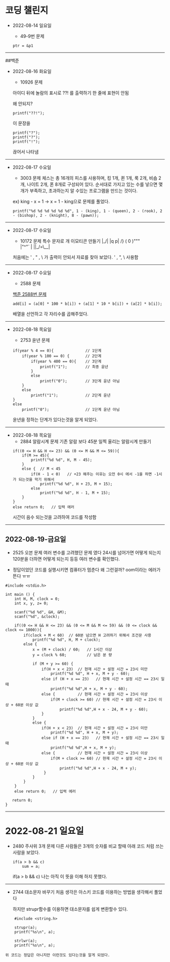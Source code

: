 # 코딩 챌린지 

* 2022-08-14 일요일
    + 49-9번 문제

    ```
    ptr = &p1
    ```
********

##백준

* 2022-08-16 화요일
    + 10926 문제

    아이디 뒤에 놀람의 표시로 ??! 를 출력하기
    한 줄에 표현이 안됨

    왜 안되지?
    ```
    printf("??!");
    ```
    이 문장을 
    ```
    printf("?");
    printf("?");
    printf("!");
    ```
    끊어서 나타냄
******************
* 2022-08-17 수요일
    + 3003 문제
    체스는 총 16개의 피스를 사용하며, 킹 1개, 퀸 1개, 룩 2개, 비숍 2개, 나이트 2개, 폰 8개로 구성되어 있다.
    순서대로 가지고 있는 수를 넣으면 몇개가 부족하고, 초과하는지 알 수있는 프로그램을 만드는 것이다.

    ex) king - x = 1 -> x = 1 - king으로 문제를 풀었다.
    ```
    printf("%d %d %d %d %d %d", 1 - (king), 1 - (queen), 2 - (rook), 2 - (bishop), 2 - (knight), 8 - (pawn));
    ```
*************** 
* 2022-08-17 수요일
    + 10172 문제
    특수 문자로 개 이모티콘 만들기
    |\_/|
    |q p|   /}
    ( 0 )"""\
    |"^"`    |
    ||_/=\\__|

    처음에는 ' , " , \ 가 출력이 안되서 자료를 찾아 보았다.
    \' , \", \\ 사용함
*********
* 2022-08-17 수요일
    + 2588 문제

    [백준 2588번 문제](https://www.acmicpc.net/problem/2588, "2588 link")

    ```
    add[i] = (a[0] * 100 * b[i]) + (a[1] * 10 * b[i]) + (a[2] * b[i]);
    ```

    배열을 선언하고 각 자리수를 곱해주었다.
*********
* 2022-08-18 목요일
    + 2753 윤년 문제

    ``` 
    if(year % 4 == 0){              // 1단계
        if(year % 100 == 0) {       // 2단계
            if(year % 400 == 0){    // 3단계
                printf("1");        // 최종 윤년
            }
            else
                printf("0");        // 3단계 윤년 아님
        }
        else
            printf("1");            // 2단계 윤년
    }
    else 
        printf("0");                // 1단계 윤년 아님
    ```
    윤년을 정하는 단계가 있다는것을 알게 되었다.
**********
* 2022-08-18 목요일
    + 2884 알람시계 문제
    기존 알람 보다 45분 일찍 울리는 알람시계 만들기
    ```
    if((0 <= H && H <= 23) && (0 <= M && M <= 59)){    
        if(M >= 45){
            printf("%d %d", H, M - 45);
        }
        else {  // M < 45
            if(H - 1 < 0)   // +23 해주는 이유는 오전 0시 에서 -1을 하면 -1시가 되는것을 막기 위해서
                printf("%d %d", H + 23, M + 15);
            else
                printf("%d %d", H - 1, M + 15);
        }
    }
    else return 0;   // 입력 에러
    ```
    시간이 음수 되는것을 고려하여 코드를 작성함
**********
## 2022-08-19-금요일
*  2525 오븐 문제
    여러 변수를 고려했던 문제 였다
    24시를 넘어가면 어떻게 되는지
    120분을 더하면 어떻게 되는지 등등 여러 변수를 확인했다.

* 정답이었던 코드를 실행시키면 컴퓨터가 멈춘다 왜 그런걸까? oom이라는 에러가 뜬다 ㅠㅠ

```
#include <stdio.h>

int main () {
    int H, M, clock = 0;
    int x, y, z= 0;

    scanf("%d %d", &H, &M);
    scanf("%d", &clock);

    if((0 <= H && H <= 23) && (0 <= M && M <= 59) && (0 <= clock && clock <= 1000)){    
        if(clock + M < 60)  // 60분 넘으면 H 고려하기 위해서 조건문 사용
            printf("%d %d", H, M + clock);
        else {
            x = (M + clock) / 60;   // 1시간 이상
            y = clock % 60;         // 남은 분 량 

            if (M + y >= 60) {
                if(H + x < 23)  // 현재 시간 + 설정 시간 = 23시 미만 
                    printf("%d %d", H + x, M + y - 60);
                else if (H + x == 23)   // 현재 시간 + 설정 시간 == 23시 일 때
                    printf("%d %d",H + x, M + y - 60);
                else {          // 현재 시간 + 설정 시간 = 23시 이상
                    if(M + clock >= 60) // 현재 시간 + 설정 시간 = 23시 이상 + 60분 이상 값
                        printf("%d %d",H + x - 24, M + y - 60);
                }
            }
            else {
                if(H + x < 23)  // 현재 시간 + 설정 시간 = 23시 미만 
                    printf("%d %d", H + x, M + y);
                else if (H + x == 23)   // 현재 시간 + 설정 시간 == 23시 일 때
                    printf("%d %d",H + x, M + y);
                else {          // 현재 시간 + 설정 시간 = 23시 이상
                    if(M + clock >= 60) // 현재 시간 + 설정 시간 = 23시 이상 + 60분 이상 값
                        printf("%d %d",H + x - 24, M + y);
                 }
            }   
        }
    }
    else return 0;   // 입력 에러

   return 0;
}
```
*********
# 2022-08-21 일요일
* 2480 주사위 3개 문제
    다른 사람들은 3개의 숫자를 비교 할때 아래 코드 처럼 쓰는 사람을 보았다.
    ```
    if(a > b && c)
        sum = a;
    ```
    if(a > b && c) 나는 아직 이 뜻을 이해 하지 못했다.
********
* 2744 대소문자 바꾸기
    처음 생각은 아스키 코드를 이용하는 방법을 생각해서 풀었다

    하지만 strupr함수를 이용하면 대소문자를 쉽게 변환할수 있다.
```
    #include <string.h>

    strupr(a);
    printf("%s\n", a);

    strlwr(a);
    printf("%s\n", a);
```
    위 코드는 정답은 아니지만 이런것도 있다는것을 알게 되었다.
